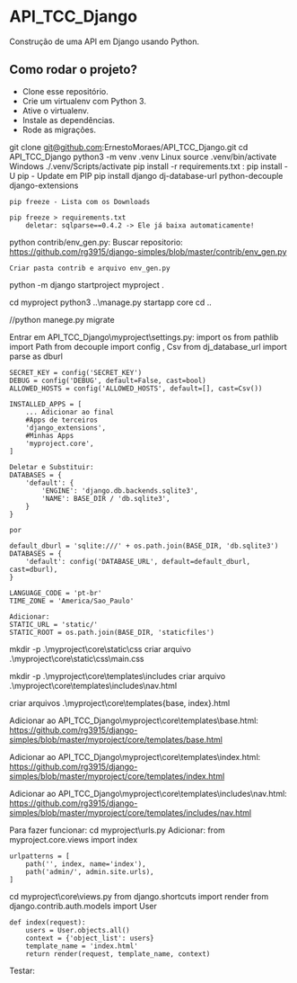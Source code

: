 # API_TCC_Django

Construção de uma API em Django usando Python.

## Como rodar o projeto?
* Clone esse repositório.
* Crie um virtualenv com Python 3.
* Ative o virtualenv.
* Instale as dependências.
* Rode as migrações.

git clone git@github.com:ErnestoMoraes/API_TCC_Django.git
cd API_TCC_Django
python3 -m venv .venv
Linux
    source .venv/bin/activate
Windows
    ./.venv/Scripts/activate
pip install -r requirements.txt :
    pip install -U pip - Update em PIP
    pip install django dj-database-url python-decouple django-extensions

    pip freeze - Lista com os Downloads

    pip freeze > requirements.txt
        deletar: sqlparse==0.4.2 -> Ele já baixa automaticamente!

python contrib/env_gen.py:
    Buscar repositorio: https://github.com/rg3915/django-simples/blob/master/contrib/env_gen.py

    Criar pasta contrib e arquivo env_gen.py
    
python -m django startproject myproject .

cd myproject
python3 ..\manage.py startapp core
cd ..

//python manege.py migrate

Entrar em API_TCC_Django\myproject\settings.py:
    import os
    from pathlib import Path
    from decouple import config , Csv
    from dj_database_url import parse as dburl

    SECRET_KEY = config('SECRET_KEY')
    DEBUG = config('DEBUG', default=False, cast=bool)
    ALLOWED_HOSTS = config('ALLOWED_HOSTS', default=[], cast=Csv())

    INSTALLED_APPS = [
        ... Adicionar ao final
        #Apps de terceiros
        'django_extensions',
        #Minhas Apps
        'myproject.core',
    ]

    Deletar e Substituir:
    DATABASES = {
        'default': {
            'ENGINE': 'django.db.backends.sqlite3',
            'NAME': BASE_DIR / 'db.sqlite3',
        }
    }

    por 

    default_dburl = 'sqlite:///' + os.path.join(BASE_DIR, 'db.sqlite3')
    DATABASES = {
        'default': config('DATABASE_URL', default=default_dburl, cast=dburl),
    }

    LANGUAGE_CODE = 'pt-br'
    TIME_ZONE = 'America/Sao_Paulo'

    Adicionar:
    STATIC_URL = 'static/'
    STATIC_ROOT = os.path.join(BASE_DIR, 'staticfiles')

mkdir -p .\myproject\core\static\css
criar arquivo .\myproject\core\static\css\main.css

mkdir -p .\myproject\core\templates\includes
criar arquivo .\myproject\core\templates\includes\nav.html

criar arquivos .\myproject\core\templates\{base, index}.html

Adicionar ao API_TCC_Django\myproject\core\templates\base.html:
https://github.com/rg3915/django-simples/blob/master/myproject/core/templates/base.html

Adicionar ao API_TCC_Django\myproject\core\templates\index.html:
https://github.com/rg3915/django-simples/blob/master/myproject/core/templates/index.html

Adicionar ao API_TCC_Django\myproject\core\templates\includes\nav.html:
https://github.com/rg3915/django-simples/blob/master/myproject/core/templates/includes/nav.html

Para fazer funcionar:
cd myproject\urls.py
Adicionar: 
    from myproject.core.views import index

    urlpatterns = [
        path('', index, name='index'),
        path('admin/', admin.site.urls),
    ]

cd myproject\core\views.py
    from django.shortcuts import render
    from django.contrib.auth.models import User


    def index(request):
        users = User.objects.all()
        context = {'object_list': users}
        template_name = 'index.html'
        return render(request, template_name, context)

Testar:
    
